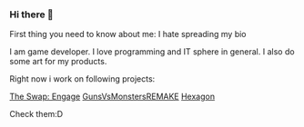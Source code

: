 ### Hi there 👋

First thing you need to know about me: I hate spreading my bio

I am game developer. I love programming and IT sphere in general. I also do some art for my products.

Right now i work on following projects:

<a href="https://github.com/olegeer/The_Swap_Engage_Public">The Swap: Engage</a>
<a href="https://github.com/olegeer/Strategy">GunsVsMonstersREMAKE</a>
<a href="https://github.com/olegeer/Hexagon">Hexagon</a>

Check them:D
